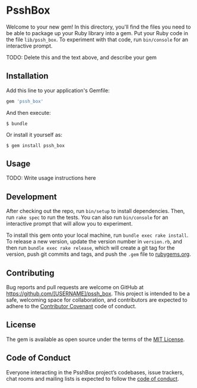 # PsshBox

Welcome to your new gem! In this directory, you'll find the files you need to be able to package up your Ruby library into a gem. Put your Ruby code in the file `lib/pssh_box`. To experiment with that code, run `bin/console` for an interactive prompt.

TODO: Delete this and the text above, and describe your gem

## Installation

Add this line to your application's Gemfile:

```ruby
gem 'pssh_box'
```

And then execute:

    $ bundle

Or install it yourself as:

    $ gem install pssh_box

## Usage

TODO: Write usage instructions here

## Development

After checking out the repo, run `bin/setup` to install dependencies. Then, run `rake spec` to run the tests. You can also run `bin/console` for an interactive prompt that will allow you to experiment.

To install this gem onto your local machine, run `bundle exec rake install`. To release a new version, update the version number in `version.rb`, and then run `bundle exec rake release`, which will create a git tag for the version, push git commits and tags, and push the `.gem` file to [rubygems.org](https://rubygems.org).

## Contributing

Bug reports and pull requests are welcome on GitHub at https://github.com/[USERNAME]/pssh_box. This project is intended to be a safe, welcoming space for collaboration, and contributors are expected to adhere to the [Contributor Covenant](http://contributor-covenant.org) code of conduct.

## License

The gem is available as open source under the terms of the [MIT License](https://opensource.org/licenses/MIT).

## Code of Conduct

Everyone interacting in the PsshBox project’s codebases, issue trackers, chat rooms and mailing lists is expected to follow the [code of conduct](https://github.com/[USERNAME]/pssh_box/blob/master/CODE_OF_CONDUCT.md).

